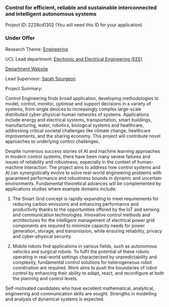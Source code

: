### Control for efficient, reliable and sustainable interconnected and intelligent autonomous systems

Project ID: 2228cd1302
(You will need this ID for your application)

### Under Offer

Research Theme: [Engineering](../themes/engineering.md)

UCL Lead department: [Electronic and Electrical Engineering (EEE)](../departments/electronic-and-electrical-engineering.md)

[Department Website](https://www.ucl.ac.uk/electronic-electrical-engineering)

Lead Supervisor: [Sarah Spurgeon](https://profiles.ucl.ac.uk/56849)

Project Summary:

Control Engineering finds broad application, developing methodologies to model, control, monitor, optimise and support decisions in a variety of systems, from single devices to increasingly complex large-scale distributed cyber-physical-human networks of systems. Applications include energy and electrical systems, transportation, smart buildings, manufacturing, water, robotics, biological systems and healthcare, addressing critical societal challenges like climate change, healthcare improvements, and the sharing economy. This project will contribute novel approaches to underlying control challenges.

Despite numerous success stories of AI and machine learning approaches in modern control systems, there have been many severe failures and issues of reliability and robustness, especially in the context of human-machine interaction. The project aims to address how control systems and AI can synergistically evolve to solve real-world engineering problems with guaranteed performance and robustness bounds in dynamic and uncertain environments. Fundamental theoretical advances will be complemented by applications studies where example domains include:

1.	The Smart Grid concept is rapidly expanding to meet requirements for reducing carbon emissions and enhancing performance and productivity thanks to the opportunities offered by the IoT and sensing and communication technologies.  Innovative control methods and architectures for the intelligent management of electrical power grid components are required to minimize capacity needs for power generation, storage, and transmission, while ensuring reliability, privacy and cyber-physical security.

2.	Mobile robots find applications in various fields, such as autonomous vehicles and surgical robots. To fulfil the potential of these robots operating in real-world settings characterized by unpredictability and complexity, fundamental control solutions for heterogeneous robot coordination are required. Work aims to push the boundaries of robot control by enhancing their ability to adapt, react, and reconfigure at both the planning and control levels.

Self-motivated candidates who have excellent mathematical, analytical, engineering and communication skills are sought. Strengths in modelling and analysis of dynamical systems is expected.
